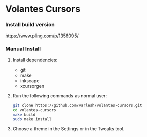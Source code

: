 # Volantes Cursors

### Install build version

https://www.pling.com/p/1356095/

### Manual Install

1. Install dependencies:

    - git
    - make
    - inkscape
    - xcursorgen

2. Run the following commands as normal user:

    ```bash
    git clone https://github.com/varlesh/volantes-cursors.git
    cd volantes-cursors
    make build
    sudo make install
    ```

3. Choose a theme in the Settings or in the Tweaks tool.
